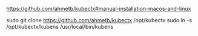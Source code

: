 
https://github.com/ahmetb/kubectx#manual-installation-macos-and-linux


sudo git clone https://github.com/ahmetb/kubectx /opt/kubectx
sudo ln -s /opt/kubectx/kubens /usr/local/bin/kubens
